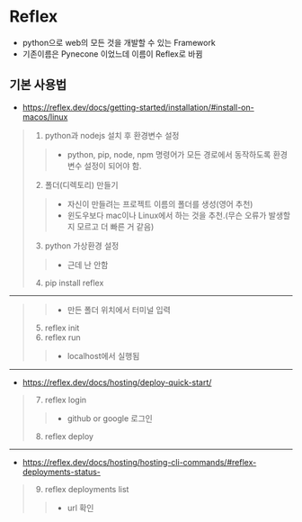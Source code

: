 # Reflex
- python으로 web의 모든 것을 개발할 수 있는 Framework
- 기존이름은 Pynecone 이었느데 이름이 Reflex로 바뀜

## 기본 사용법
- https://reflex.dev/docs/getting-started/installation/#install-on-macos/linux
> 1. python과 nodejs 설치 후 환경변수 설정
>> - python, pip, node, npm 명령어가 모든 경로에서 동작하도록 환경변수 설정이 되어야 함.
> 2. 폴더(디렉토리) 만들기
>> - 자신이 만들려는 프로젝트 이름의 폴더를 생성(영어 추천)
>> - 윈도우보다 mac이나 Linux에서 하는 것을 추천.(무슨 오류가 발생할지 모르고 더 빠른 거 같음)
> 3. python 가상환경 설정
>> - 근데 난 안함
> 4. pip install reflex
---
>> - 만든 폴더 위치에서 터미널 입력
> 5. reflex init
> 6. reflex run
>> - localhost에서 실행됨
---
- https://reflex.dev/docs/hosting/deploy-quick-start/
> 7. reflex login
>> - github or google 로그인
> 8. reflex deploy
---
- https://reflex.dev/docs/hosting/hosting-cli-commands/#reflex-deployments-status-
> 9. reflex deployments list
>> - url 확인